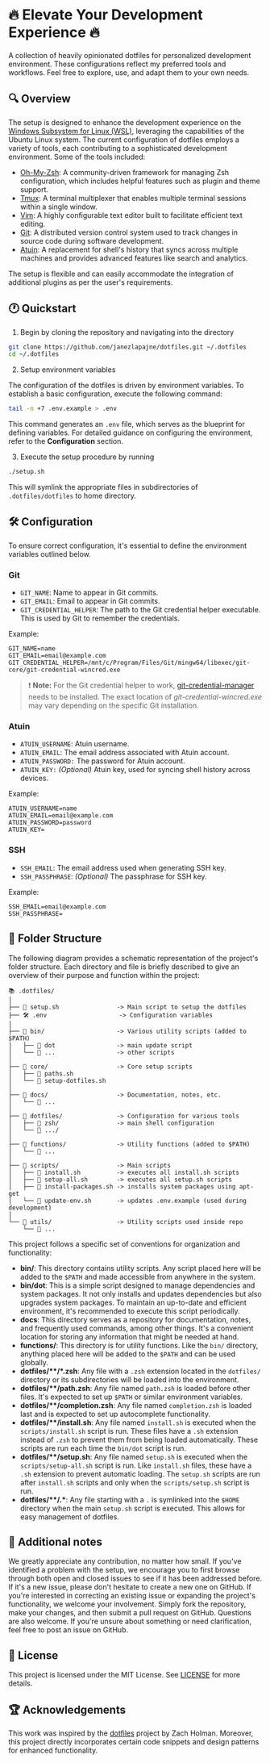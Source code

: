 # 🔥 Elevate Your Development Experience 🔥

A collection of heavily opinionated dotfiles for personalized development environment. These configurations reflect my preferred tools and workflows. Feel free to explore, use, and adapt them to your own needs.

## 🔍 Overview

The setup is designed to enhance the development experience on the [Windows Subsystem for Linux (WSL)](https://docs.microsoft.com/en-us/windows/wsl/), leveraging the capabilities of the Ubuntu Linux system. The current configuration of dotfiles employs a variety of tools, each contributing to a sophisticated development environment. Some of the tools included:

- [Oh-My-Zsh](https://ohmyz.sh/): A community-driven framework for managing Zsh configuration, which includes helpful features such as plugin and theme support.
- [Tmux](https://github.com/tmux/tmux): A terminal multiplexer that enables multiple terminal sessions within a single window.
- [Vim](https://www.vim.org/): A highly configurable text editor built to facilitate efficient text editing.
- [Git](https://git-scm.com/): A distributed version control system used to track changes in source code during software development.
- [Atuin](https://github.com/atuinsh/atuin): A replacement for shell's history that syncs across multiple machines and provides advanced features like search and analytics.

The setup is flexible and can easily accommodate the integration of additional plugins as per the user's requirements.

## 🕐 Quickstart

1. Begin by cloning the repository and navigating into the directory

```bash
git clone https://github.com/janezlapajne/dotfiles.git ~/.dotfiles
cd ~/.dotfiles
```

2. Setup environment variables

The configuration of the dotfiles is driven by environment variables. To establish a basic configuration, execute the following command:

```bash
tail -n +7 .env.example > .env
```

This command generates an `.env` file, which serves as the blueprint for defining variables. For detailed guidance on configuring the environment, refer to the **Configuration** section.

3. Execute the setup procedure by running

```bash
./setup.sh
```

This will symlink the appropriate files in subdirectories of `.dotfiles/dotfiles` to home directory.

## 🛠 Configuration

To ensure correct configuration, it's essential to define the environment variables outlined below.

### Git

- `GIT_NAME`: Name to appear in Git commits.
- `GIT_EMAIL`: Email to appear in Git commits.
- `GIT_CREDENTIAL_HELPER`: The path to the Git credential helper executable. This is used by Git to remember the credentials.

Example:

```
GIT_NAME=name
GIT_EMAIL=email@example.com
GIT_CREDENTIAL_HELPER=/mnt/c/Program/Files/Git/mingw64/libexec/git-core/git-credential-wincred.exe
```

> :exclamation: **Note:** For the Git credential helper to work, [git-credential-manager](https://github.com/git-ecosystem/git-credential-manager/blob/release/docs/install.md) needs to be installed. The exact location of *git-credential-wincred.exe* may vary depending on the specific Git installation.

### Atuin

- `ATUIN_USERNAME`: Atuin username.
- `ATUIN_EMAIL`: The email address associated with Atuin account.
- `ATUIN_PASSWORD:` The password for Atuin account.
- `ATUIN_KEY:` _(Optional)_ Atuin key, used for syncing shell history across devices.

Example:

```
ATUIN_USERNAME=name
ATUIN_EMAIL=email@example.com
ATUIN_PASSWORD=password
ATUIN_KEY=
```

### SSH

- `SSH_EMAIL`: The email address used when generating SSH key.
- `SSH_PASSPHRASE`: _(Optional)_ The passphrase for SSH key.

Example:

```
SSH_EMAIL=email@example.com
SSH_PASSPHRASE=
```

## 📖 Folder Structure

The following diagram provides a schematic representation of the project's folder structure. Each directory and file is briefly described to give an overview of their purpose and function within the project:

```
📚 .dotfiles/
│
├── 🚀 setup.sh                -> Main script to setup the dotfiles
├── 🛠️ .env                    -> Configuration variables
│
├── 📂 bin/                    -> Various utility scripts (added to $PATH)
│   ├── 📄 dot                 -> main update script
│   └── 📄 ...                 -> other scripts
│
├── 📂 core/                   -> Core setup scripts
│   ├── 📄 paths.sh
│   └── 📄 setup-dotfiles.sh
│
├── 📂 docs/                   -> Documentation, notes, etc.
│   └── 📄 ...
│
├── 📂 dotfiles/               -> Configuration for various tools
│   ├── 📂 zsh/                -> main shell configuration
│   └── 📂 .../
│
├── 📂 functions/              -> Utility functions (added to $PATH)
│   └── 📄 ...
│
├── 📂 scripts/                -> Main scripts
│   ├── 📄 install.sh          -> executes all install.sh scripts
│   ├── 📄 setup-all.sh        -> executes all setup.sh scripts
│   ├── 📄 install-packages.sh -> installs system packages using apt-get
│   └── 📄 update-env.sh       -> updates .env.example (used during development)
│
└── 📂 utils/                  -> Utility scripts used inside repo
    └── 📄 ...
```

This project follows a specific set of conventions for organization and functionality:

- **bin/**: This directory contains utility scripts. Any script placed here will be added to the `$PATH` and made accessible from anywhere in the system.
- **bin/dot**: This is a simple script designed to manage dependencies and system packages. It not only installs and updates dependencies but also upgrades system packages. To maintain an up-to-date and efficient environment, it's recommended to execute this script periodically.
- **docs**: This directory serves as a repository for documentation, notes, and frequently used commands, among other things. It's a convenient location for storing any information that might be needed at hand.
- **functions/**: This directory is for utility functions. Like the `bin/` directory, anything placed here will be added to the `$PATH` and can be used globally.
- **dotfiles/\*\*/\*.zsh**: Any file with a `.zsh` extension located in the `dotfiles/` directory or its subdirectories will be loaded into the environment.
- **dotfiles/\*\*/path.zsh**: Any file named `path.zsh` is loaded before other files. It's expected to set up `$PATH` or similar environment variables.
- **dotfiles/\*\*/completion.zsh**: Any file named `completion.zsh` is loaded last and is expected to set up autocomplete functionality.
- **dotfiles/\*\*/install.sh**: Any file named `install.sh` is executed when the `scripts/install.sh` script is run. These files have a `.sh` extension instead of `.zsh` to prevent them from being loaded automatically. These scripts are run each time the `bin/dot` script is run.
- **dotfiles/\*\*/setup.sh**: Any file named `setup.sh` is executed when the `scripts/setup-all.sh` script is run. Like `install.sh` files, these have a `.sh` extension to prevent automatic loading. The `setup.sh` scripts are run after `install.sh` scripts and only when the `scripts/setup.sh` script is run.
- **dotfiles/\*\*/\.\***: Any file starting with a `.` is symlinked into the `$HOME` directory when the main `setup.sh` script is executed. This allows for easy management of dotfiles.

## 🎉 Additional notes

We greatly appreciate any contribution, no matter how small. If you've identified a problem with the setup, we encourage you to first browse through both open and closed issues to see if it has been addressed before. If it's a new issue, please don't hesitate to create a new one on GitHub. If you're interested in correcting an existing issue or expanding the project's functionality, we welcome your involvement. Simply fork the repository, make your changes, and then submit a pull request on GitHub. Questions are also welcome. If you're unsure about something or need clarification, feel free to post an issue on GitHub.

## 🤝 License

This project is licensed under the MIT License. See [LICENSE](https://github.com/janezlapajne/dotfiles/blob/main/LICENCE.md) for more details.

## 🏆 Acknowledgements

This work was inspired by the [dotfiles](https://github.com/holman/dotfiles) project by Zach Holman. Moreover, this project directly incorporates certain code snippets and design patterns for enhanced functionality.
